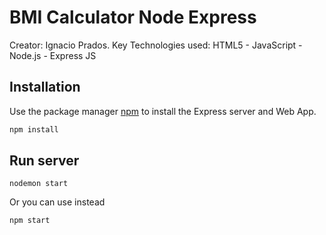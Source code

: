 # BMI Calculator Node Express
 Creator: Ignacio Prados.
 Key Technologies used: HTML5 - JavaScript - Node.js - Express JS

 ## Installation

Use the package manager [npm](https://www.npmjs.com/) to install the Express server and Web App.

```bash
npm install
```
 ## Run server
 ```
 nodemon start
 ```
Or you can use instead
 ```
 npm start
 ```

